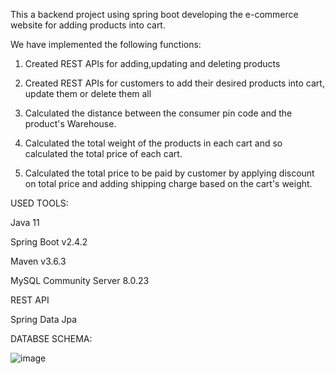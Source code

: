 This a backend project using spring boot developing the e-commerce website for adding products into cart. 

We have implemented the following functions:

1. Created REST APIs for adding,updating and deleting products

2. Created REST APIs for customers to add their desired products into cart, update them or delete them all

3. Calculated the distance between the consumer pin code and the product's Warehouse.

4. Calculated the total weight of the products in each cart and so calculated the total price of each cart. 

5. Calculated the total price to be paid by customer by applying discount on total price and adding shipping charge based on the cart's weight.

USED TOOLS:

Java 11

Spring Boot v2.4.2

Maven v3.6.3

MySQL Community Server 8.0.23

REST API

Spring Data Jpa

DATABSE SCHEMA:

![image](https://user-images.githubusercontent.com/95265681/201540968-9eee2099-b45a-4ae9-a748-5f39a8c9f28c.png)

